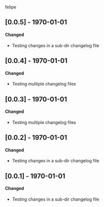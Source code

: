 felipe

## [0.0.5] - 1970-01-01
#### Changed
- Testing changes in a sub-dir changelog file

## [0.0.4] - 1970-01-01
#### Changed
- Testing multiple changelog files

## [0.0.3] - 1970-01-01
#### Changed
- Testing multiple changelog files

## [0.0.2] - 1970-01-01
#### Changed
- Testing changes in a sub-dir changelog file

## [0.0.1] - 1970-01-01
#### Changed
- Testing changes in a sub-dir changelog file
